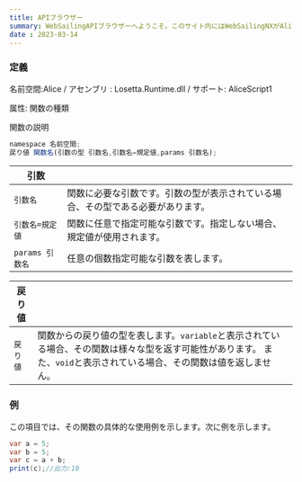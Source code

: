 ```yaml
---
title: APIブラウザー
summary: WebSailingAPIブラウザーへようこそ。このサイト内にはWebSailingNXがAliceScriptに向けて公開している記事があります。
date : 2023-03-14
---
```

### 定義
名前空間:Alice / アセンブリ : Losetta.Runtime.dll / サポート: AliceScript1

属性: 関数の種類

関数の説明

```js title="AliceScript"
namespace 名前空間;
戻り値 関数名(引数の型 引数名,引数名=規定値,params 引数名);
```

|引数| |
|-|-|
|`引数名`| 関数に必要な引数です。引数の型が表示されている場合、その型である必要があります。|
|`引数名=規定値`| 関数に任意で指定可能な引数です。指定しない場合、規定値が使用されます。|
|`params 引数名`| 任意の個数指定可能な引数を表します。|


|戻り値| |
|-|-|
|`戻り値`| 関数からの戻り値の型を表します。`variable`と表示されている場合、その関数は様々な型を返す可能性があります。 また、`void`と表示されている場合、その関数は値を返しません。|

### 例
この項目では、その関数の具体的な使用例を示します。次に例を示します。

```cs title="AliceScript"
var a = 5;
var b = 5;
var c = a + b;
print(c);//出力:10
```
